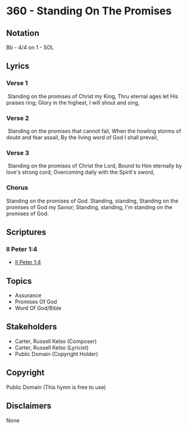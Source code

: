 # 360 - Standing On The Promises

## Notation

Bb - 4/4 on 1 - SOL

## Lyrics

### Verse 1

 Standing on the promises of Christ my King, Thru eternal ages let His praises ring; Glory in the highest, I will shout and sing, 

### Verse 2

 Standing on the promises that cannot fail, When the howling storms of doubt and fear assail, By the living word of God I shall prevail,

### Verse 3

 Standing on the promises of Christ the Lord, Bound to Him eternally by love's strong cord, Overcoming daily with the Spirit's sword, 

### Chorus

Standing on the promises of God. Standing, standing, Standing on the promises of God my Savior; Standing, standing, I'm standing on the promises of God.


## Scriptures

### II Peter 1:4

- [II Peter 1:4](https://www.biblegateway.com/passage/?search=II%20Peter%201%3A4)


## Topics

- Assurance
- Promises Of God
- Word Of God/Bible

## Stakeholders

- Carter, Russell Kelso (Composer)
- Carter, Russell Kelso (Lyricist)
- Public Domain (Copyright Holder)

## Copyright

Public Domain
(This hymn is free to use)

## Disclaimers

None

